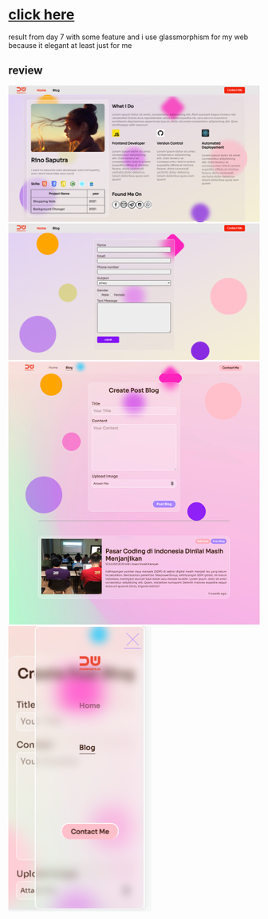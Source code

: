 # [click here](https://app.netlify.com/sites/dhyno/overview)
result from day 7 with some feature and i use glassmorphism for my web because it elegant at least just for me
## review
<img src="assets/result1.png">
<img src="assets/result2.png">
<img src="assets/result3.png">
<img src="assets/result4.PNG">

